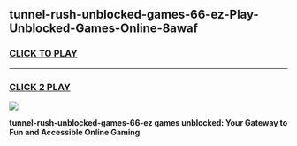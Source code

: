 
## tunnel-rush-unblocked-games-66-ez-Play-Unblocked-Games-Online-8awaf
<h3>
<a href="https://premium76.site?title=tunnel-rush-unblocked-games-66-ez&ref=24A">CLICK TO PLAY</a></h3>
<hr>

<h3>
<a href="https://premium76.site?title=tunnel-rush-unblocked-games-66-ez&ref=24A">CLICK 2 PLAY</a>
  
</h3>

<a href="https://premium76.site?title=tunnel-rush-unblocked-games-66-ez&ref=24A"><img src="https://clearcache.store/games.png"></a>


**tunnel-rush-unblocked-games-66-ez games unblocked: Your Gateway to Fun and Accessible Online Gaming**
